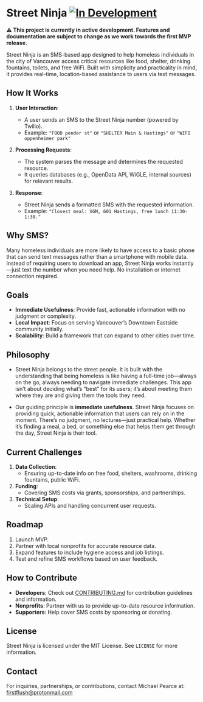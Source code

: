 # Street Ninja [![In Development](https://img.shields.io/badge/status-IN%20DEVELOPMENT-yellow)](https://github.com/your-repo-link)

**⚠️ This project is currently in active development. Features and documentation are subject to change as we work towards the first MVP release.**

Street Ninja is an SMS-based app designed to help homeless individuals in the city of Vancouver access critical resources like food, shelter, drinking fountains, toilets, and free WiFi. Built with simplicity and practicality in mind, it provides real-time, location-based assistance to users via text messages.

## How It Works

1. **User Interaction**:
   - A user sends an SMS to the Street Ninja number (powered by Twilio).
   - Example: `"FOOD pender st"` or `"SHELTER Main & Hastings"` or `"WIFI oppenheimer park"` 

2. **Processing Requests**:
   - The system parses the message and determines the requested resource.
   - It queries databases (e.g., OpenData API, WiGLE, internal sources) for relevant results.

3. **Response**:
   - Street Ninja sends a formatted SMS with the requested information.
   - Example: `"Closest meal: UGM, 601 Hastings, free lunch 11:30-1:30."`

## Why SMS?

Many homeless individuals are more likely to have access to a basic phone that can send text messages rather than a smartphone with mobile data. Instead of requiring users to download an app, Street Ninja works instantly—just text the number when you need help. No installation or internet connection required.

## Goals

- **Immediate Usefulness**: Provide fast, actionable information with no judgment or complexity.
- **Local Impact**: Focus on serving Vancouver’s Downtown Eastside community initially.
- **Scalability**: Build a framework that can expand to other cities over time.


## Philosophy

- Street Ninja belongs to the street people. It is built with the understanding that being homeless is like having a full-time job—always on the go, always needing to navigate immediate challenges. This app isn’t about deciding what’s “best” for its users; it’s about meeting them where they are and giving them the tools they need.

- Our guiding principle is **immediate usefulness**. Street Ninja focuses on providing quick, actionable information that users can rely on in the moment. There’s no judgment, no lectures—just practical help. Whether it’s finding a meal, a bed, or something else that helps them get through the day, Street Ninja is their tool.


## Current Challenges

1. **Data Collection**:
   - Ensuring up-to-date info on free food, shelters, washrooms, drinking fountains, public WiFi.
2. **Funding**:
   - Covering SMS costs via grants, sponsorships, and partnerships.
3. **Technical Setup**:
   - Scaling APIs and handling concurrent user requests.


## Roadmap

1. Launch MVP.
2. Partner with local nonprofits for accurate resource data.
3. Expand features to include hygiene access and job listings.
4. Test and refine SMS workflows based on user feedback.


## How to Contribute

- **Developers**: Check out [CONTRIBUTING.md](CONTRIBUTING.md) for contribution guidelines and information.
- **Nonprofits**: Partner with us to provide up-to-date resource information.
- **Supporters**: Help cover SMS costs by sponsoring or donating.


## License

Street Ninja is licensed under the MIT License. See `LICENSE` for more information.


## Contact

For inquiries, partnerships, or contributions, contact Michael Pearce at: firstflush@protonmail.com
